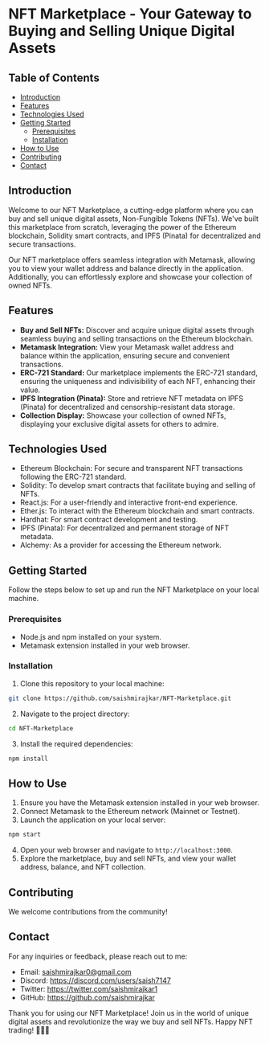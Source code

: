 # NFT Marketplace - Your Gateway to Buying and Selling Unique Digital Assets


## Table of Contents

- [Introduction](#introduction)
- [Features](#features)
- [Technologies Used](#technologies-used)
- [Getting Started](#getting-started)
  - [Prerequisites](#prerequisites)
  - [Installation](#installation)
- [How to Use](#how-to-use)
- [Contributing](#contributing)
- [Contact](#contact)

## Introduction

Welcome to our NFT Marketplace, a cutting-edge platform where you can buy and sell unique digital assets, Non-Fungible Tokens (NFTs). We've built this marketplace from scratch, leveraging the power of the Ethereum blockchain, Solidity smart contracts, and IPFS (Pinata) for decentralized and secure transactions.

Our NFT marketplace offers seamless integration with Metamask, allowing you to view your wallet address and balance directly in the application. Additionally, you can effortlessly explore and showcase your collection of owned NFTs.

## Features

- **Buy and Sell NFTs:** Discover and acquire unique digital assets through seamless buying and selling transactions on the Ethereum blockchain.
- **Metamask Integration:** View your Metamask wallet address and balance within the application, ensuring secure and convenient transactions.
- **ERC-721 Standard:** Our marketplace implements the ERC-721 standard, ensuring the uniqueness and indivisibility of each NFT, enhancing their value.
- **IPFS Integration (Pinata):** Store and retrieve NFT metadata on IPFS (Pinata) for decentralized and censorship-resistant data storage.
- **Collection Display:** Showcase your collection of owned NFTs, displaying your exclusive digital assets for others to admire.

## Technologies Used

- Ethereum Blockchain: For secure and transparent NFT transactions following the ERC-721 standard.
- Solidity: To develop smart contracts that facilitate buying and selling of NFTs.
- React.js: For a user-friendly and interactive front-end experience.
- Ether.js: To interact with the Ethereum blockchain and smart contracts.
- Hardhat: For smart contract development and testing.
- IPFS (Pinata): For decentralized and permanent storage of NFT metadata.
- Alchemy: As a provider for accessing the Ethereum network.

## Getting Started

Follow the steps below to set up and run the NFT Marketplace on your local machine.

### Prerequisites

- Node.js and npm installed on your system.
- Metamask extension installed in your web browser.

### Installation

1. Clone this repository to your local machine:

```bash
git clone https://github.com/saishmirajkar/NFT-Marketplace.git
```

2. Navigate to the project directory:

```bash
cd NFT-Marketplace
```

3. Install the required dependencies:

```bash
npm install
```

## How to Use

1. Ensure you have the Metamask extension installed in your web browser.
2. Connect Metamask to the Ethereum network (Mainnet or Testnet).
3. Launch the application on your local server:

```bash
npm start
```

4. Open your web browser and navigate to `http://localhost:3000`.
5. Explore the marketplace, buy and sell NFTs, and view your wallet address, balance, and NFT collection.

## Contributing

We welcome contributions from the community!

## Contact

For any inquiries or feedback, please reach out to me:

- Email: saishmirajkar0@gmail.com
- Discord: https://discord.com/users/saish7147 
- Twitter: https://twitter.com/saishmirajkar1
- GitHub: https://github.com/saishmirajkar

Thank you for using our NFT Marketplace! Join us in the world of unique digital assets and revolutionize the way we buy and sell NFTs. Happy NFT trading! 🎨💱🚀
